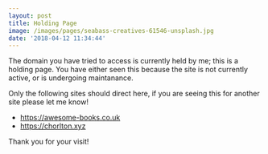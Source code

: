 ```yaml
---
layout: post
title: Holding Page
image: /images/pages/seabass-creatives-61546-unsplash.jpg
date: '2018-04-12 11:34:44'
---
```


The domain you have tried to access is currently held by me; this is a holding page. You have either seen this because the site is not currently active, or is undergoing maintanance.

Only the following sites should direct here, if you are seeing this for another site please let me know!
* https://awesome-books.co.uk
* https://chorlton.xyz

Thank you for your visit!